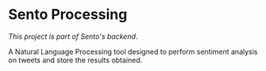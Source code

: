 # Sento Processing

*This project is part of Sento's backend*.

A Natural Language Processing tool designed to perform sentiment analysis
on tweets and store the results obtained.
